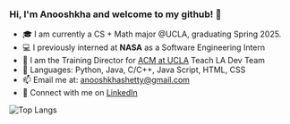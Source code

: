 ### Hi, I'm Anooshkha and welcome to my github! 👋

- 🎓 I am currently a CS + Math major @UCLA, graduating Spring 2025.
- 💻 I previously interned at <b>NASA</b> as a Software Engineering Intern
- 🌱 I am the Training Director for [ACM at UCLA](https://github.com/uclaacm) Teach LA Dev Team 
- 💬 Languages: Python, Java, C/C++, Java Script, HTML, CSS
- 📫 Email me at: anooshkhashetty@gmail.com
- 🤝 Connect with me on [LinkedIn](https://www.linkedin.com/in/anooshkha-shetty/)

![Top Langs](https://github-readme-stats-anooshkhashetty.vercel.app/api/top-langs/?username=AnooshkhaShetty&langs_count=6&theme=tokyonight&layout=compact)
